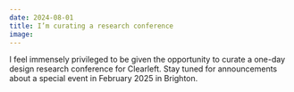 ```yaml
---
date: 2024-08-01
title: I’m curating a research conference
image:
---
```


I feel immensely privileged to be given the opportunity to curate a one-day design research conference for Clearleft. Stay tuned for announcements about a special event in February 2025 in Brighton.
